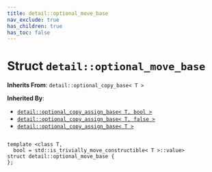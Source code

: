 ```yaml
---
title: detail::optional_move_base
nav_exclude: true
has_children: true
has_toc: false
---
```


# Struct `detail::optional_move_base`

**Inherits From**:
`detail::optional_copy_base< T >`

**Inherited By**:
* [`detail::optional_copy_assign_base< T, bool >`](/thrust/api/classes/structdetail_1_1optional__copy__assign__base.html)
* [`detail::optional_copy_assign_base< T, false >`](/thrust/api/classes/structdetail_1_1optional__copy__assign__base_3_01t_00_01false_01_4.html)
* [`detail::optional_copy_assign_base< T >`](/thrust/api/classes/structdetail_1_1optional__copy__assign__base.html)

<code class="doxybook">
<span>template &lt;class T,</span>
<span>&nbsp;&nbsp;bool = std::is&#95;trivially&#95;move&#95;constructible&lt; T &gt;::value&gt;</span>
<span>struct detail::optional&#95;move&#95;base {</span>
<span>};</span>
</code>

